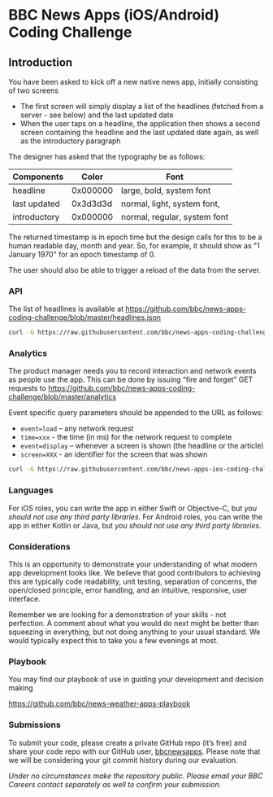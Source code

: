 # BBC News Apps (iOS/Android) Coding Challenge

## Introduction
You have been asked to kick off a new native news app, initially consisting of two screens
- The first screen will simply display a list of the headlines (fetched from a server - see below) and the last updated date
- When the user taps on a headline, the application then shows a second screen containing the headline and the last updated date again, as well as the introductory paragraph

The designer has asked that the typography be as follows:

Components | Color | Font
-----------| ------|------
headline | 0x000000 | large, bold, system font
last updated | 0x3d3d3d | normal, light, system font, 
introductory | 0x000000 | normal, regular, system font

The returned timestamp is in epoch time but the design calls for this to be a human readable day, month and year. So, for example, it should show as "1 January 1970" for an epoch timestamp of 0.

The user should also be able to trigger a reload of the data from the server.

### API
The list of headlines is available at
https://github.com/bbc/news-apps-coding-challenge/blob/master/headlines.json

```bash
curl -G https://raw.githubusercontent.com/bbc/news-apps-coding-challenge/master/headlines.json
```

### Analytics
The product manager needs you to record interaction and network events as people use the app. This can be done by issuing “fire and forget” GET requests to
https://github.com/bbc/news-apps-coding-challenge/blob/master/analytics

Event specific query parameters should be appended to the URL as follows:

* `event=load` – any network request
* `time=xxx` - the time (in ms) for the network request to complete
* `event=display` – whenever a screen is shown (the headline or the article)
* `screen=XXX` - an identifier for the screen that was shown

```bash
curl -G https://raw.githubusercontent.com/bbc/news-apps-ios-coding-challenge/master/analytics?event=load&data=100
```

### Languages
For iOS roles, you can write the app in either Swift or Objective-C, but _you should not use any third party libraries_.
For Android roles, you can write the app in either Kotlin or Java, but _you should not use any third party libraries_.

### Considerations
This is an opportunity to demonstrate your understanding of what modern app development looks like. We believe that good contributors to achieving this are typically code readability, unit testing, separation of concerns, the open/closed principle, error handling, and an intuitive, responsive, user interface.

Remember we are looking for a demonstration of your skills - not perfection. A comment about what you would do next might be better than squeezing in everything, but not doing anything to your usual standard. We would typically expect this to take you  a few evenings at most.

### Playbook
You may find our playbook of use in guiding your development and decision making

https://github.com/bbc/news-weather-apps-playbook

### Submissions
To submit your code, please create a private GitHub repo (it’s free) and share your code repo with our GitHub user, [bbcnewsapps](https://github.com/bbcnewsapps). Please note that we will be considering your git commit history during our evaluation.

_Under no circumstances make the repository public._
_Please email your BBC Careers contact separately as well to confirm your submission._

